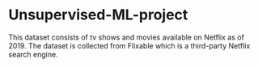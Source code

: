 # Unsupervised-ML-project
This dataset consists of tv shows and movies available on Netflix as of 2019. The dataset is collected from Flixable which is a third-party Netflix search engine.


